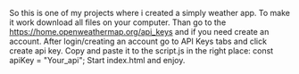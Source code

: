 So this is one of my projects where i created a simply weather app. To make it work download all files on your computer. 
Than go to the https://home.openweathermap.org/api_keys and if you need create an account.
After login/creating an account go to API Keys tabs and click create api key.
Copy and paste it to the script.js in the right place:
const apiKey = "Your_api";
Start index.html and enjoy.
